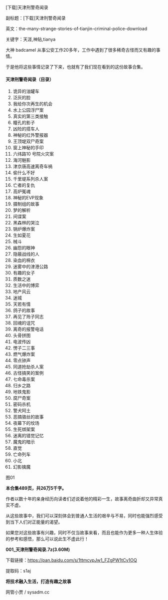 [下载]天津刑警奇闻录

副标题：[下载]天津刑警奇闻录

英文：the-many-strange-stories-of-tianjin-criminal-police-download

关键字：天涯,神贴,tianya



大神 badcamel 从事公安工作20多年，工作中遇到了很多稀奇古怪而又有趣的事情。

于是他将这些事情记录了下来，也就有了我们现在看到的这份故事合集。



#### 天津刑警奇闻录（目录）

1. 诡异的油罐车
2. 泛灰的脸
3. 我给你次再生的机会
4. 水上公园浮尸案
5. 真实的第三类接触
6. 瞳孔的影子
7. 凶险的搭车人
8. 神秘的红外警报器
9. 王顶堤双尸奇案
10. 窗上神秘的手印
11. 六纬路10 号院火灾案
12. 海河魅影
13. 津京唐高速离奇车祸
14. 偷什么不好
15. 千里堤系列杀人案
16. 亡者的复仇
17. 高炉冤魂
18. 神秘的EVP现象
19.  摄制组的故事
20. 梦的解析
21. 间谍案
22. 黑森林的哭泣
23. 锅炉爆炸案
24. 生如夏花
25. 械斗
26. 幽怨的眼神
27. 隐蔽战线的人
28. 染血的棉衣
29. 迷雾中的津港公路
30. 有趣的女子
31. 质数之迷
32. 生活中的博弈
33. 地产风云
34. 迷城
35. 天若有情
36. 鸽子的故事
37. 再见了玲子同志
38. 回魂的诅咒
39. 离奇的报警电话
40. 头骨拼图
41. 电波传凶
42. 愣子二三事
43. 燃气爆炸案
44. 零点钟声
45. 同道抢劫杀人案
46. 古怪搞笑的案例
47. 七命毒杀案
48. 归乡之路
49. 地铁鬼影
50. 腐尸奇案
51. 密码杀机
52. 警犬阿土
53. 恶搞骆丝的故事
54. 夜幕下的坟场
55. 生死绑架案
56.  迷离的错觉记忆
57. 魔鬼的暗示
58. 直觉
59. 亡命列车
60. 小北
61. 幻影擒魔



图01



**本合集489页，共26万5千字。**

作者以数十年的亲身经历向读者们述说着他的精彩一生，故事离奇曲折却又异常真实不虚。

从这些故事中，我们可以深刻体会到普通人生活的艰辛与不易，同时也能强烈感受到当下人们对正能量的渴望。

如果您对这些故事有兴趣，同时不仅当故事来看，而且也能作为更多一种人生体验的参考和感悟，那么可以说此生不虚此行！



**001_天津刑警奇闻录.7z(3.60M)**

下载链接：https://pan.baidu.com/s/1ttmcvpJw1_FZgPW1tCv1OQ

提取码：s1aj



**将技术融入生活，打造有趣之故事**

网管小贾 / sysadm.cc